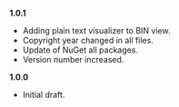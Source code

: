 

**1.0.1**

- Adding plain text visualizer to BIN view.
- Copyright year changed in all files.
- Update of NuGet all packages.
- Version number increased.

**1.0.0**
- Initial draft.
